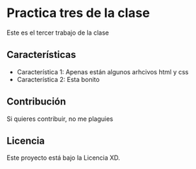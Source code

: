 # Practica tres de la clase

Este es el tercer trabajo de la clase

## Características

- Característica 1: Apenas están algunos arhcivos html y css
- Característica 2: Esta bonito

## Contribución

Si quieres contribuir, no me plaguies

## Licencia

Este proyecto está bajo la Licencia XD.